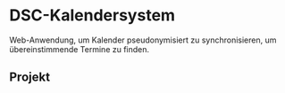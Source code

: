# DSC-Kalendersystem
Web-Anwendung, um Kalender pseudonymisiert zu synchronisieren, um übereinstimmende Termine zu finden. 

## Projekt
